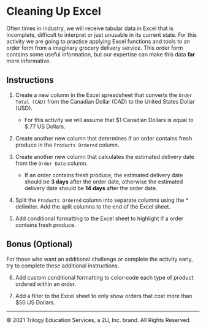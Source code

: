 # Cleaning Up Excel

Often times in industry, we will receive tabular data in Excel that is incomplete, difficult to interpret or just unusable in its current state. For this activity we are going to practice applying Excel functions and tools to an order form from a imaginary grocery delivery service. This order form contains some useful information, but our expertise can make this data **far** more informative.

## Instructions

1. Create a new column in the Excel spreadsheet that converts the `Order Total (CAD)` from the Canadian Dollar (CAD) to the United States Dollar (USD). 
    
    * For this activity we will assume that $1 Canadian Dollars is equal to $.77 US Dollars.

2. Create another new column that determines if an order contains fresh produce in the `Products Ordered` column.

3. Create another new column that calculates the estimated delivery date from the `Order Date` column. 

    * If an order contains fresh produce, the estimated delivery date should be **3 days** after the order date, otherwise the estimated delivery date should be **14 days** after the order date.

4. Split the `Products Ordered` column into separate columns using the **^** delimiter. Add the split columns to the end of the Excel sheet.

5. Add conditional formatting to the Excel sheet to highlight if a order contains fresh produce. 

## Bonus (Optional)

For those who want an additional challenge or complete the activity early, try to complete these additional instructions.

6. Add custom conditional formatting to color-code each type of product ordered within an order.

7. Add a filter to the Excel sheet to only show orders that cost more than $50 US Dollars.

---

© 2021 Trilogy Education Services, a 2U, Inc. brand. All Rights Reserved.




